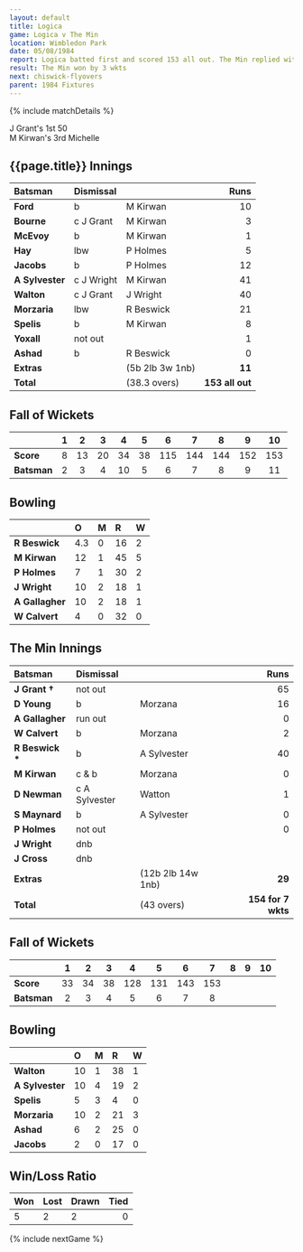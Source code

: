```yaml
---
layout: default
title: Logica
game: Logica v The Min
location: Wimbledon Park
date: 05/08/1984
report: Logica batted first and scored 153 all out. The Min replied with 154 for 7.
result: The Min won by 3 wkts
next: chiswick-flyovers
parent: 1984 Fixtures
---
```


{% include matchDetails %}

J Grant's 1st 50<br />
M Kirwan's 3rd Michelle

## {{page.title}} Innings

| Batsman | Dismissal |  | Runs |
|:---|:---|---|---:|
| **Ford** | b | M Kirwan | 10 |
| **Bourne** | c J Grant | M Kirwan | 3 |
| **McEvoy** | b | M Kirwan | 1 |
| **Hay** | lbw | P Holmes | 5 |
| **Jacobs** | b | P Holmes | 12 |
| **A Sylvester** | c J Wright | M Kirwan | 41 |
| **Walton** | c J Grant | J Wright | 40 |
| **Morzaria** | lbw | R Beswick | 21 |
| **Spelis** | b | M Kirwan | 8 |
| **Yoxall** | not out |  | 1 |
| **Ashad** | b | R Beswick | 0 |
| **Extras** | | (5b 2lb 3w 1nb) | **11** |
| **Total** | | (38.3 overs) | **153 all out** |

## Fall of Wickets

| | 1 | 2 | 3 | 4 | 5 | 6 | 7 | 8 | 9 | 10 |
|---|:---:|:---:|:---:|:---:|:---:|:---:|:---:|:---:|:---:|:---:|
| **Score** | 8 | 13 | 20 | 34 | 38 | 115 | 144 | 144 | 152 | 153 |
| **Batsman** | 2 | 3 | 4 | 10 | 5 | 6 | 7 | 8 | 9 | 11 |

## Bowling

| | O | M | R | W |
|---|:---|:---|:---|:---|
| **R Beswick** | 4.3 | 0 | 16 | 2 |
| **M Kirwan** | 12 | 1 | 45 | 5 |
| **P Holmes** | 7 | 1 | 30 | 2 |
| **J Wright** | 10 | 2 | 18 | 1 |
| **A Gallagher** | 10 | 2 | 18 | 1 |
| **W Calvert** | 4 | 0 | 32 | 0 |

## The Min Innings

| Batsman | Dismissal |  | Runs |
|:---|:---|---|---:|
| **J Grant &#8224;** | not out |  | 65 |
| **D Young** | b | Morzana | 16 |
| **A Gallagher** | run out |  | 0 |
| **W Calvert** | b | Morzana | 2 |
| **R Beswick &#42;** | b  | A Sylvester | 40 |
| **M Kirwan** | c & b | Morzana | 0 |
| **D Newman** | c A Sylvester | Watton | 1 |
| **S Maynard** | b | A Sylvester | 0 |
| **P Holmes** | not out |  | 0 |
| **J Wright** | dnb | |  |
| **J Cross** | dnb | |  |
| **Extras** | | (12b 2lb 14w 1nb) | **29** |
| **Total** | | (43 overs) | **154 for 7 wkts** |

## Fall of Wickets

| | 1 | 2 | 3 | 4 | 5 | 6 | 7 | 8 | 9 | 10 |
|---|:---:|:---:|:---:|:---:|:---:|:---:|:---:|:---:|:---:|:---:|
| **Score** | 33 | 34 | 38 | 128 | 131 | 143 | 153 |  |  |  |
| **Batsman** | 2 | 3 | 4 | 5 | 6 | 7 |  8 |  |  |  |

## Bowling

| | O | M | R | W |
|---|:---|:---|:---|:---|
| **Walton** | 10 | 1 | 38 | 1 |
| **A Sylvester** | 10 | 4 | 19 | 2 |
| **Spelis** | 5 | 3 | 4 | 0 |
| **Morzaria** | 10 | 2 | 21 | 3 |
| **Ashad** | 6 | 2 | 25 | 0 |
| **Jacobs** | 2 | 0 | 17 | 0 |

## Win/Loss Ratio

| Won | Lost | Drawn | Tied |
|:---|:---|:---|---:|
| 5 | 2 | 2 | 0 |

{% include nextGame %}